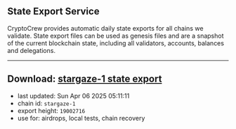 ## State Export Service
CryptoCrew provides automatic daily state exports for all chains we validate. State export files can be used as genesis files and are a snapshot of the current blockchain state, including all validators, accounts, balances and delegations.

---
**Download: [stargaze-1 state export](https://dl-eu2.ccvalidators.com/SERVICE/stargaze/stargaze-1_export_19002716.json)**
---

- last updated: Sun Apr 06 2025 05:11:11
- chain id: `stargaze-1`
- export height: `19002716`
- use for: airdrops, local tests, chain recovery
